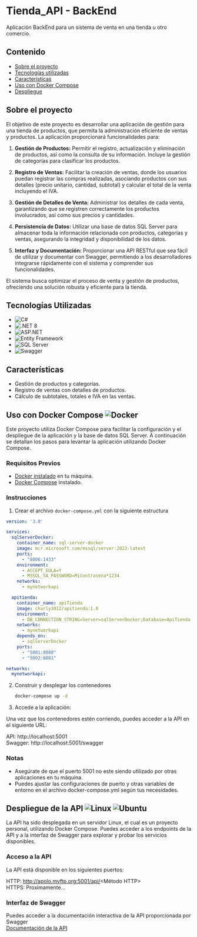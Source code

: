 # Tienda_API - BackEnd 
Aplicación BackEnd para un sistema de venta en una tienda u otro comercio. 

## Contenido
- [Sobre el proyecto](#sobre-el-proyecto)
- [Tecnologías utilizadas](#tecnologías-utilizadas)
- [Características](#características)
- [Uso con Docker Compose](#uso-con-docker-compose)
- [Despliegue](#despliegue-de-la-API)


## Sobre el proyecto

El objetivo de este proyecto es desarrollar una aplicación de gestión para una tienda de productos, que permita la administración eficiente de ventas y productos. La aplicación proporcionará funcionalidades para:

1. **Gestión de Productos:** Permitir el registro, actualización y eliminación de productos, así como la consulta de su información. Incluye la gestión de categorías para clasificar los productos.

2. **Registro de Ventas:** Facilitar la creación de ventas, donde los usuarios puedan registrar las compras realizadas, asociando productos con sus detalles (precio unitario, cantidad, subtotal) y calcular el total de la venta incluyendo el IVA.

3. **Gestión de Detalles de Venta:** Administrar los detalles de cada venta, garantizando que se registren correctamente los productos involucrados, así como sus precios y cantidades.

4. **Persistencia de Datos:** Utilizar una base de datos SQL Server para almacenar toda la información relacionada con productos, categorías y ventas, asegurando la integridad y disponibilidad de los datos.

5. **Interfaz y Documentación:** Proporcionar una API RESTful que sea fácil de utilizar y documentar con Swagger, permitiendo a los desarrolladores integrarse rápidamente con el sistema y comprender sus funcionalidades.

El sistema busca optimizar el proceso de venta y gestión de productos, ofreciendo una solución robusta y eficiente para la tienda.




## Tecnologías Utilizadas

- ![C#](https://img.shields.io/badge/C%23-239120?style=for-the-badge&logo=c-sharp&logoColor=white)
- ![.NET 8](https://img.shields.io/badge/.NET_8-512BD4?style=for-the-badge&logo=.net&logoColor=white) 
- ![ASP.NET](https://img.shields.io/badge/ASP.NET-5C2D91?style=for-the-badge&logo=aspdotnet&logoColor=white) 
- ![Entity Framework](https://img.shields.io/badge/Entity_Framework-9C1D1D?style=for-the-badge&logo=entity-framework&logoColor=white) 
- ![SQL Server](https://img.shields.io/badge/SQL_Server-CC2927?style=for-the-badge&logo=microsoft-sql-server&logoColor=white) 
- ![Swagger](https://img.shields.io/badge/Swagger-85EA2D?style=for-the-badge&logo=swagger&logoColor=white) 


## Características

- Gestión de productos y categorías.
- Registro de ventas con detalles de productos.
- Cálculo de subtotales, totales e IVA en las ventas.

## Uso con Docker Compose ![Docker](https://img.shields.io/badge/Docker-2496ED?style=for-the-badge&logo=docker&logoColor=white)
Este proyecto utiliza Docker Compose para facilitar la configuración y el despliegue de la aplicación y la base de datos SQL Server. A continuación se detallan los pasos para levantar la aplicación utilizando Docker Compose.

### Requisitos Previos
- [Docker instalado](https://www.docker.com) en tu máquina.
- [Docker Compose](https://docs.docker.com/compose/) instalado.

### Instrucciones
1. Crear el archivo `docker-compose.yml` con la siguiente estructura

```yml
version: '3.8'

services:
  sqlServerDocker:
    container_name: sql-server-docker
    image: mcr.microsoft.com/mssql/server:2022-latest
    ports:
      - "8006:1433"
    environment:
      - ACCEPT_EULA=Y
      - MSSQL_SA_PASSWORD=MiContrasena*1234
    networks:
      - mynetworkapi

  apitienda:
    container_name: apiTienda
    image: charly3012/apitienda:1.0
    environment:
      - DB_CONNECTION_STRING=Server=sqlServerDocker;Database=ApiTienda;User ID=sa;Password=MiContrasena*1234;Trusted_Connection=False;TrustServerCertificate=True;MultipleActiveResultSets=True
    networks:
      - mynetworkapi
    depends_on:
      - sqlServerDocker
    ports:
      - "5001:8080"
      - "5002:8081"

networks:
  mynetworkapi:
```
2. Construir y desplegar los contenedores
   ```bash
   docker-compose up -d
   ```

3. Accede a la aplicación:

Una vez que los contenedores estén corriendo, puedes acceder a la API en el siguiente URL:

API: http://localhost:5001 <br>
Swagger: http://localhost:5001/swagger

### Notas
- Asegúrate de que el puerto 5001 no este siendo utilizado por otras aplicaciones en tu máquina.
- Puedes ajustar las configuraciones de puerto y otras variables de entorno en el archivo docker-compose.yml según tus necesidades.


## Despliegue de la API ![Linux](https://img.shields.io/badge/Linux-FCC624?style=for-the-badge&logo=linux&logoColor=black) ![Ubuntu](https://img.shields.io/badge/Ubuntu-E95420?style=for-the-badge&logo=ubuntu&logoColor=white)

La API ha sido desplegada en un servidor Linux, el cual es un proyecto personal, utilizando Docker Compose. Puedes acceder a los endpoints de la API y a la interfaz de Swagger para explorar y probar los servicios disponibles.<br>

### Acceso a la API
La API está disponible en los siguientes puertos:

HTTP: http://apolo.myftp.org:5001/api/<Método HTTP><br>
HTTPS: Proximamente...<br>

### Interfaz de Swagger 
Puedes acceder a la documentación interactiva de la API proporcionada por Swagger <br>
[Documentación de la API](http://apolo.myftp.org:5001/index.html)





